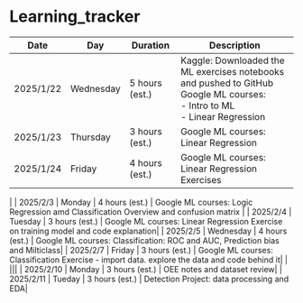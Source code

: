# Learning_tracker

| Date      | Day       | Duration       | Description                                                                                                                       |
| --------- | --------- | -------------- | --------------------------------------------------------------------------------------------------------------------------------- |
| 2025/1/22 | Wednesday | 5 hours (est.) | Kaggle: Downloaded the ML exercises notebooks and pushed to GitHub<br>Google ML courses:<br>- Intro to ML<br>- Linear Regression |
| 2025/1/23 | Thursday  | 3 hours (est.)                | Google ML courses: Linear Regression|
| 2025/1/24 | Friday  | 4 hours (est.)                | Google ML courses: Linear Regression Exercises|
|
| 2025/2/3 | Monday  | 4 hours (est.)                | Google ML courses: Logic Regression amd Classification Overview and confusion matrix |
| 2025/2/4 | Tuesday  | 3 hours (est.)                | Google ML courses: Linear Regression Exercise on training model and code explanation|
| 2025/2/5 | Wednesday  | 4 hours (est.)                | Google ML courses: Classification: ROC and AUC, Prediction bias and Milticlass|
| 2025/2/7 | Friday  | 3 hours (est.)                | Google ML courses: Classification Exercise - import data. explore the data and code behind it|
| |||
| 2025/2/10 | Monday  | 3 hours (est.)                | OEE notes and dataset review|
| 2025/2/11 | Tueday  | 3 hours (est.)                | Detection Project: data processing and EDA|
